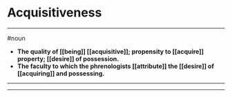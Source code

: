 # Acquisitiveness
---
#noun
- **The quality of [[being]] [[acquisitive]]; propensity to [[acquire]] property; [[desire]] of possession.**
- **The faculty to which the phrenologists [[attribute]] the [[desire]] of [[acquiring]] and possessing.**
---
---
